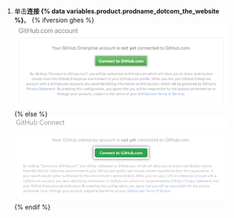1. 单击**连接 {% data variables.product.prodname_dotcom_the_website %}**。
{% ifversion ghes %}
   ![从 GitHub Enterprise Server 设置连接到 GitHub.com](/assets/images/help/settings/github.com_end_user_connection.png)
{% else %}
   ![Connect to GitHub.com from GitHub AE settings](/assets/images/enterprise/github-ae/settings/github.com-end-user-connection.png)
{% endif %}
